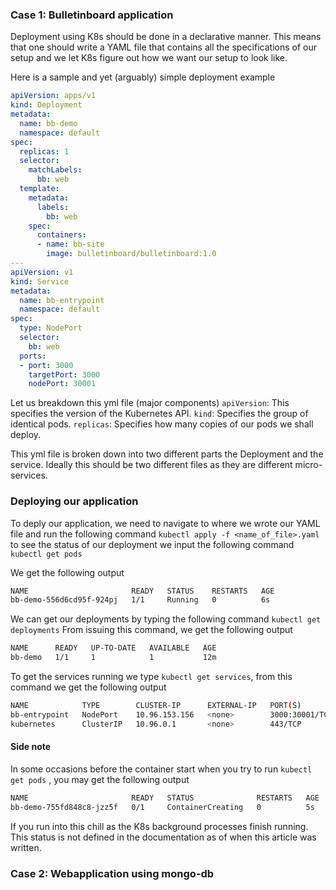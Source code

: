### Case 1: Bulletinboard application
Deployment using K8s should be done in a declarative manner. This means that one should write a YAML file that contains all the specifications of our setup and we let K8s figure out how we want our setup to look like.

Here is a sample and yet (arguably) simple deployment example
```yml
apiVersion: apps/v1
kind: Deployment
metadata:
  name: bb-demo
  namespace: default
spec:
  replicas: 1
  selector:
    matchLabels:
      bb: web
  template:
    metadata:
      labels:
        bb: web
    spec:
      containers:
      - name: bb-site
        image: bulletinboard/bulletinboard:1.0
---
apiVersion: v1
kind: Service
metadata:
  name: bb-entrypoint
  namespace: default
spec:
  type: NodePort
  selector:
    bb: web
  ports:
  - port: 3000
    targetPort: 3000
    nodePort: 30001
```
Let us breakdown this yml file (major components)
`apiVersion`: This specifies the version of the Kubernetes API.
`kind`: Specifies the group of identical pods.
`replicas`: Specifies how many copies of our pods we shall deploy.

This yml file is broken down into two different parts the Deployment and the service. Ideally this should be two different files as they are different micro-services.
### Deploying our application
To deply our application, we need to navigate to where we wrote our YAML file and run the following command `kubectl apply -f <name_of_file>.yaml` to see the status of our deployment  we input the following command `kubectl get pods`

We get the following output 
```sh
NAME                       READY   STATUS    RESTARTS   AGE
bb-demo-556d6cd95f-924pj   1/1     Running   0          6s
```
We can get our deployments by typing the following command `kubectl get deployments`
From issuing this command, we get the following output
```sh
NAME      READY   UP-TO-DATE   AVAILABLE   AGE
bb-demo   1/1     1            1           12m
```
To get the services running we type `kubectl get services`, from this command we get the following output
```sh
NAME            TYPE        CLUSTER-IP      EXTERNAL-IP   PORT(S)          AGE
bb-entrypoint   NodePort    10.96.153.156   <none>        3000:30001/TCP   17m
kubernetes      ClusterIP   10.96.0.1       <none>        443/TCP          4h10m
```

#### Side note
In some occasions before the container start when you try to run `kubectl get pods` , you may get the following output
```sh
NAME                       READY   STATUS              RESTARTS   AGE
bb-demo-755fd848c8-jzz5f   0/1     ContainerCreating   0          5s
```
If you run into this chill as the K8s background processes finish running. This status is not defined in the documentation as of when this article was written.
### Case 2: Webapplication using mongo-db